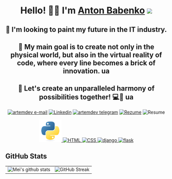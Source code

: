 <h1 align="center">Hello! 👨‍🔬 I'm <a href="https://www.linkedin.com/in/babenko-anton/" target="_blank">Anton Babenko</a> 
<img src="https://github.com/blackcater/blackcater/raw/main/images/Hi.gif" height="32"/></h1>
<h2 align="center">🎨  I'm looking to paint my future in the IT industry.</h2>
<h2 align="center">🔭  My main goal is to create not only in the physical world, but also in the virtual reality of code, where every line becomes a brick of innovation. ua</h2>
<h2 align="center">👯  Let's create an unparalleled harmony of possibilities together! 💻🏡 ua</h2>
<p align="center">
  <a href="mailto:antonbabenko1983@gmail.com"><img src="https://img.shields.io/badge/Gmail-antonbabenko1983@gmail.com-red?style=plastic&logo=gmail&link=mailto:artem.zimovets@gmail.com" alt="artemdev e-mail"></a>
  <a href="https://www.linkedin.com/in/babenko-anton/"><img src="https://img.shields.io/badge/-Linkedin-blue?style=flat&logo=Linkedin&logoColor=white" alt="Linkedin"></a>
  <a href="https://t.me/BabenkoAnton"><img src="https://img.shields.io/badge/Telegram-%40BabenkoAnton?style=plastic&logo=telegram&link=https://t.me/artemzimovets" alt="artemdev telegram"></a>
  <a href="https://www.canva.com/design/DAF9KatXbtw/laFNBf0DsG7W0d-8vG5ZbA/view?utm_content=DAF9KatXbtw&utm_campaign=designshare&utm_medium=link&utm_source=editor"><img src="https://img.shields.io/badge/-Rezume-blue?style=flat&logo=Linkedin&logoColor=white" alt="Rezume"></a>
  <a href="https://www.linkedin.com/in/babenko-anton/" style="text-decoration:none"><img src="https://img.shields.io/badge/-Resume-blue?style=flat&logo=Linkedin&logoColor=white" alt="Resume"></a>
</p>
<p align="center"> 
  <a href="https://www.python.org" target="_blank" rel="noreferrer"> <img src="https://raw.githubusercontent.com/devicons/devicon/master/icons/python/python-original.svg" alt="python" width="70" height="70"/> </a>
  <a href="https://developer.mozilla.org/en-US/docs/Web/HTML" target="_blank" rel="noreferrer"> <img src="https://upload.wikimedia.org/wikipedia/commons/6/61/HTML5_logo_and_wordmark.svg" alt="HTML" width="70" height="70"/> </a>
  <a href="https://developer.mozilla.org/en-US/docs/Web/CSS" target="_blank" rel="noreferrer"> <img src="https://upload.wikimedia.org/wikipedia/commons/d/d5/CSS3_logo_and_wordmark.svg" alt="CSS" width="70" height="70"/> </a>
  <a href="https://www.djangoproject.com" target="_blank" rel="noreferrer"> <img src="https://upload.wikimedia.org/wikipedia/commons/7/75/Django_logo.svg" alt="django" width="90" height="70"/> </a>
  <a href="https://flask.palletsprojects.com/en/2.2.x/" target="_blank" rel="noreferrer"> <img src="https://upload.wikimedia.org/wikipedia/commons/thumb/3/3c/Flask_logo.svg/1200px-Flask_logo.svg.png" alt="flask" width="90" height="70"/> </a>
<br>

## GitHub Stats

| | |
| :---: | :---: |
| ![Mei's github stats](https://github-readme-stats.vercel.app/api?username=bobantonbob&show_icons=true&theme=dark) | ![GitHub Streak](https://streak-stats.demolab.com/?user=bobantonbob&theme=dark) |
